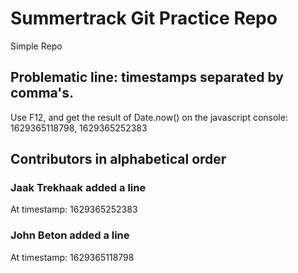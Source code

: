 # Summertrack Git Practice Repo
Simple Repo
## Problematic line: timestamps separated by comma's. 
Use F12, and get the result of Date.now() on the javascript console:
1629365118798, 1629365252383

## Contributors in alphabetical order
### Jaak Trekhaak added a line
At timestamp: 1629365252383
### John Beton added a line
At timestamp: 1629365118798

